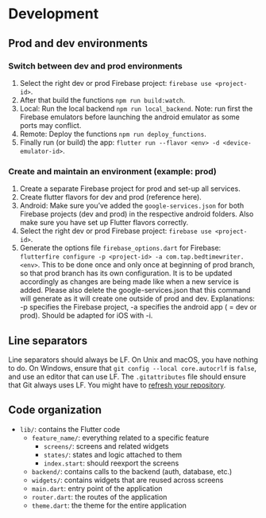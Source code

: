 # Development

## Prod and dev environments

### Switch between dev and prod environments

1. Select the right dev or prod Firebase project: `firebase use <project-id>`.
2. After that build the functions `npm run build:watch`.
3. Local: Run the local backend `npm run local_backend`. Note: run first the Firebase emulators before launching the android emulator as some ports may conflict.
4. Remote: Deploy the functions `npm run deploy_functions`.
5. Finally run (or build) the app: `flutter run --flavor <env> -d <device-emulator-id>`.

### Create and maintain an environment (example: prod)

1. Create a separate Firebase project for prod and set-up all services.
2. Create flutter flavors for dev and prod (reference here).
3. Android: Make sure you’ve added the `google-services.json` for both Firebase projects (dev and prod) in the respective android folders. Also make sure you have set up Flutter flavors correctly.
4. Select the right dev or prod Firebase project: `firebase use <project-id>`.
5. Generate the options file `firebase_options.dart` for Firebase: `flutterfire configure -p <project-id> -a com.tap.bedtimewriter.<env>`. This to be done once and only once at beginning of prod branch, so that prod branch has its own configuration. It is to be updated accordingly as changes are being made like when a new service is added. Please also delete the google-services.json that this command will generate as it will create one outside of prod and dev. Explanations: -p specifies the Firebase project, -a specifies the android app ( = dev or prod). Should be adapted for iOS with -i.

## Line separators

Line separators should always be LF. On Unix and macOS, you have nothing to do. On Windows, ensure
that `git config --local core.autocrlf` is `false`, and use an editor that can use LF. The
`.gitattributes` file should ensure that Git always uses LF. You might have to [refresh your
repository](https://docs.github.com/en/get-started/getting-started-with-git/configuring-git-to-handle-line-endings#refreshing-a-repository-after-changing-line-endings).

## Code organization

* `lib/`: contains the Flutter code
    * `feature_name/`: everything related to a specific feature
        * `screens/`: screens and related widgets
        * `states/`: states and logic attached to them
        * `index.start`: should reexport the screens
    * `backend/`: contains calls to the backend (auth, database, etc.)
    * `widgets/`: contains widgets that are reused across screens
    * `main.dart`: entry point of the application
    * `router.dart`: the routes of the application
    * `theme.dart`: the theme for the entire application
